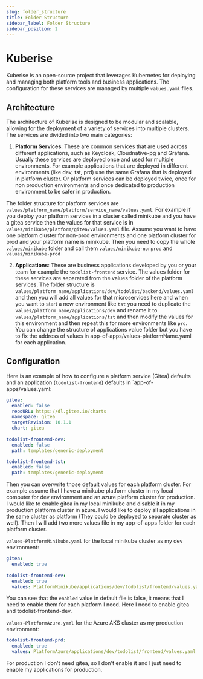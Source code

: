 ```yaml
---
slug: folder_structure
title: Folder Structure
sidebar_label: Folder Structure
sidebar_position: 2
---
```


# Kuberise

Kuberise is an open-source project that leverages Kubernetes for deploying and managing both platform tools and business applications. The configuration for these services are managed by multiple `values.yaml` files.

## Architecture

The architecture of Kuberise is designed to be modular and scalable, allowing for the deployment of a variety of services into multiple clusters. The services are divided into two main categories:

1. **Platform Services**: These are common services that are used across different applications, such as Keycloak, Cloudnative-pg and Grafana. Usually these services are deployed once and used for multiple environments. For example applications that are deployed in different environments (like dev, tst, prd) use the same Grafana that is deployed in platform cluster. Or platform services can be deployed twice, once for non production environments and once dedicated to production environment to be safer in production.

The folder structure for platform services are `values/platform_name/platform/service_name/values.yaml`. For example if you deploy your platform services in a cluster called minikube and you have a gitea service then the values for that service is in `values/minikube/platform/gitea/values.yaml` file. Assume you want to have one platform cluster for non-prod environments and one platform cluster for prod and your platform name is minikube. Then you need to copy the whole `values/minikube` folder and call them `values/minikube-nonprod` and `values/minikube-prod`

2. **Applications**: These are business applications developed by you or your team for example the `todolist-frontend` service. The values folder for these services are separated from the values folder of the platform services. The folder structure is `values/platform_name/applications/dev/todolist/backend/values.yaml` and then you will add all values for that microservices here and when you want to start a new environment like `tst` you need to duplicate the `values/platform_name/applications/dev` and rename it to `values/platform_name/applications/tst` and then modify the values for this environment and then repeat this for more environments like `prd`. You can change the structure of applications value folder but you have to fix the address of values in app-of-apps/values-platformName.yaml for each application. 

## Configuration


Here is an example of how to configure a platform service (Gitea) defaults and an application (`todolist-frontend`) defaults in `app-of-apps/values.yaml:

```yaml
gitea:
  enabled: false
  repoURL: https://dl.gitea.io/charts
  namespace: gitea
  targetRevision: 10.1.1
  chart: gitea
  
todolist-frontend-dev:
  enabled: false
  path: templates/generic-deployment

todolist-frontend-tst:
  enabled: false
  path: templates/generic-deployment
```

Then you can overwrite those default values for each platform cluster. For example assume that I have a minikube platform cluster in my local computer for dev environment and an azure platform cluster for production. I would like to enable gitea in my local minikube and disable it in my production platform cluster in azure. I would like to deploy all applications in the same cluster as platform (They could be deployed to separate cluster as well). Then I will add two more values file in my app-of-apps folder for each platform cluster. 

 `values-PlatformMinikube.yaml` for the local minikube cluster as my dev environment: 

```yaml
gitea:
  enabled: true
  
todolist-frontend-dev:
  enabled: true
  values: PlatformMinikube/applications/dev/todolist/frontend/values.yaml
```

You can see that the `enabled` value in default file is false, it means that I need to enable them for each platform I need. Here I need to enable gitea and todolist-frontend-dev. 

 `values-PlatformAzure.yaml` for the Azure AKS cluster as my production environment: 

```yaml
todolist-frontend-prd:
  enabled: true
  values: PlatformAzure/applications/dev/todolist/frontend/values.yaml
```

For production I don't need gitea, so I don't enable it and I just need to enable my applications for production. 